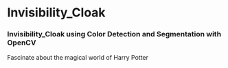 # Invisibility_Cloak
### Invisibility_Cloak using Color Detection and Segmentation with OpenCV

Fascinate about the magical world of Harry Potter
